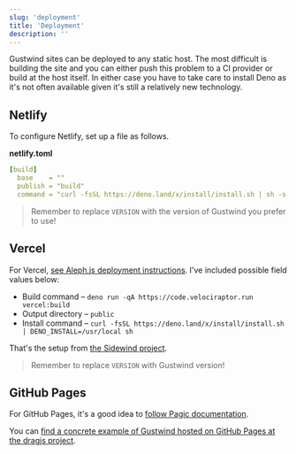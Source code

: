 ```yaml
---
slug: 'deployment'
title: 'Deployment'
description: ''
---
```

Gustwind sites can be deployed to any static host. The most difficult is building the site and you can either push this problem to a CI provider or build at the host itself. In either case you have to take care to install Deno as it's not often available given it's still a relatively new technology.

## Netlify

To configure Netlify, set up a file as follows.

**netlify.toml**

```yaml
[build]
  base    = ""
  publish = "build"
  command = "curl -fsSL https://deno.land/x/install/install.sh | sh -s v1.16.0 && /opt/buildhome/.deno/bin/deno run -A --unstable --no-check https://deno.land/x/gustwind@${VERSION}/cli.ts -b"
```

> Remember to replace `VERSION` with the version of Gustwind you prefer to use!

## Vercel

For Vercel, [see Aleph.js deployment instructions](https://alephjs.org/docs/deployment). I've included possible field values below:

* Build command – `deno run -qA https://code.velociraptor.run vercel:build`
* Output directory – `public`
* Install command – `curl -fsSL https://deno.land/x/install/install.sh | DENO_INSTALL=/usr/local sh`

That's the setup from [the Sidewind project](https://github.com/survivejs/sidewind).

> Remember to replace `VERSION` with Gustwind version!

## GitHub Pages

For GitHub Pages, it's a good idea to [follow Pagic documentation](https://pagic.org/docs/deployment.html).

You can [find a concrete example of Gustwind hosted on GitHub Pages at the dragjs project](https://github.com/bebraw/dragjs).
